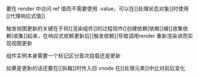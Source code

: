 要在 render 中访问 ref 值而不需要使用 .value，可以在[[处理状态对象]]时使用[[代理响应式值]]

触发视图更新的关键在于将[[渲染组件]]的过程视作[[创建依赖|依赖]]被[[收集依赖|收集]]起来，在响应式依赖更新后[[触发依赖]]导致调用render 重新渲染进而实现视图更新

组件实例本身需要一个标记区分首次挂载还是更新

如果是更新的话还要在[[拆箱]]时传入旧 vnode 在[[处理元素]]中比对前后变化